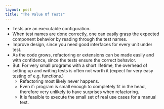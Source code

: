 ```yaml
---
layout: post
title: "The Value Of Tests"
---
```


- Tests are an executable configuration.
- When test names are done correctly, one can easily grasp the expected component behavior by reading through the test names.
- Improve design, since you need good interfaces for every unit under test.
- As the code grows, refactoring or extensions can be made easily and with confidence, since the tests
  ensure the correct behavior.
- But: For very small programs with a short lifetime, the overhead of setting up and writing tests is often not worth it
  (expect for very easy testing of e.g. functions.)
  - Refactoring most likely never happens.
  - Even if: program is small enough to completely fit in the head, therefore very unlikely to have surprises when refactoring.
  - It is feasible to execute the small set of real use cases for a manual test.
